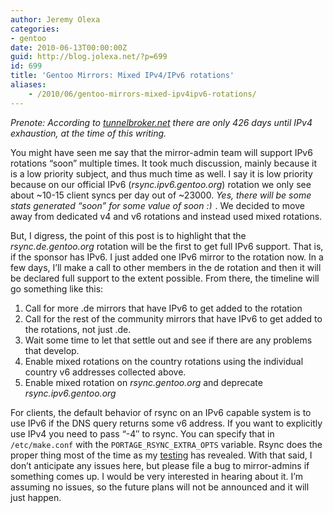 ```yaml
---
author: Jeremy Olexa
categories:
- gentoo
date: 2010-06-13T00:00:00Z
guid: http://blog.jolexa.net/?p=699
id: 699
title: 'Gentoo Mirrors: Mixed IPv4/IPv6 rotations'
aliases:
    - /2010/06/gentoo-mirrors-mixed-ipv4ipv6-rotations/
---
```


*Prenote: According to [tunnelbroker.net][1] there are only 426 days until IPv4 exhaustion, at the time of this writing.*

You might have seen me say that the mirror-admin team will support IPv6 rotations &#8220;soon&#8221; multiple times. It took much discussion, mainly because it is a low priority subject, and thus much time as well. I say it is low priority because on our official IPv6 (*rsync.ipv6.gentoo.org*) rotation we only see about ~10-15 client syncs per day out of ~23000. *Yes, there will be some stats generated &#8220;soon&#8221; for some value of soon <img src="http://blog.jolexa.net/wp-includes/images/smilies/simple-smile.png" alt=":)" class="wp-smiley" style="height: 1em; max-height: 1em;" />*. We decided to move away from dedicated v4 and v6 rotations and instead used mixed rotations.

But, I digress, the point of this post is to highlight that the *rsync.de.gentoo.org* rotation will be the first to get full IPv6 support. That is, if the sponsor has IPv6. I just added one IPv6 mirror to the rotation now. In a few days, I&#8217;ll make a call to other members in the de rotation and then it will be declared full support to the extent possible. From there, the timeline will go something like this:

  1. Call for more .de mirrors that have IPv6 to get added to the rotation
  2. Call for the rest of the community mirrors that have IPv6 to get added to the rotations, not just .de.
  3. Wait some time to let that settle out and see if there are any problems that develop.
  4. Enable mixed rotations on the country rotations using the individual country v6 addresses collected above.
  5. Enable mixed rotation on *rsync.gentoo.org* and deprecate *rsync.ipv6.gentoo.org*

For clients, the default behavior of rsync on an IPv6 capable system is to use IPv6 if the DNS query returns some v6 address. If you want to explicitly use IPv4 you need to pass &#8220;-4&#8243; to rsync. You can specify that in `/etc/make.conf` with the `PORTAGE_RSYNC_EXTRA_OPTS` variable. Rsync does the proper thing most of the time as my [testing][2] has revealed. With that said, I don&#8217;t anticipate any issues here, but please file a bug to mirror-admins if something comes up. I would be very interested in hearing about it. I&#8217;m assuming no issues, so the future plans will not be announced and it will just happen.

 [1]: http://tunnelbroker.net/
 [2]: http://dev.gentoo.org/~darkside/perm/ipv6-tests.txt